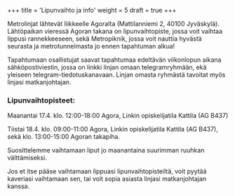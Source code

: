+++
title = 'Lipunvaihto ja info'
weight = 5
draft = true
+++

Metrolinjat lähtevät liikkeelle Agoralta (Mattilanniemi 2, 40100 Jyväskylä). Lähtöpaikan vieressä Agoran takana on lipunvaihtopiste, jossa voit vaihtaa lippusi rannekkeeseen, sekä Metropiknik, jossa voit nauttia hyvästä seurasta ja metrotunnelmasta jo ennen tapahtuman alkua!

Tapahtumaan osallistujat saavat tapahtumaa edeltävän viikonlopun aikana sähköpostiviestin, jossa on linkki linjan omaan telegramryhmään, ekä yleiseen telegram-tiedotuskanavaan. Linjan omasta ryhmästä tavoitat myös linjasi matkanjohtajan.

### Lipunvaihtopisteet:

Maanantai 17.4. klo. 12:00-18:00 Agora, Linkin opiskelijatila Kattila (AG B437)

Tiistai 18.4. klo. 09:00-11:00 Agora, Linkin opiskelijatila Kattila (AG B437), sekä klo. 13:00-15:00 Agoran takapiha.

Suosittelemme vaihtamaan liput jo maanantaina suurimman ruuhkan välttämiseksi.

Jos et itse pääse vaihtamaan lippuasi lipunvaihtopisteiltä, voit pyytää kaveriasi vaihtamaan sen, 
tai voit sopia asiasta linjasi matkanjohtajan kanssa.
